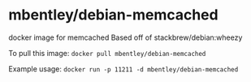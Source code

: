 mbentley/debian-memcached
==================

docker image for memcached
Based off of stackbrew/debian:wheezy

To pull this image:
`docker pull mbentley/debian-memcached`

Example usage:
`docker run -p 11211 -d mbentley/debian-memcached`
